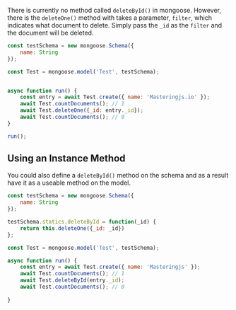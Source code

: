 There is currently no method called `deleteById()` in mongoose.
However, there is the `deleteOne()` method with takes a parameter, `filter`, which indicates what document to delete.
Simply pass the `_id` as the `filter` and the document will be deleted.

```javascript
const testSchema = new mongoose.Schema({
    name: String
});

const Test = mongoose.model('Test', testSchema);


async function run() {
    const entry = await Test.create({ name: 'Masteringjs.io' });
    await Test.countDocuments(); // 1
    await Test.deleteOne({_id: entry._id});
    await Test.countDocuments(); // 0
}

run();
```

## Using an Instance Method

You could also define a `deleteById()` method on the schema and as a result have it as a useable method on the model.

```javascript
const testSchema = new mongoose.Schema({
    name: String
});

testSchema.statics.deleteById = function(_id) {
    return this.deleteOne({_id: _id})
};

const Test = mongoose.model('Test', testSchema);

async function run() {
    const entry = await Test.create({ name: 'Masteringjs' });
    await Test.countDocuments(); // 1
    await Test.deleteById(entry._id);
    await Test.countDocuments(); // 0
    
}
```
